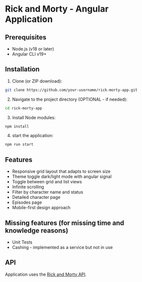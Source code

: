 # Rick and Morty - Angular Application

## Prerequisites
- Node.js (v18 or later)
- Angular CLI v19+

## Installation

1. Clone (or ZIP download):
```bash
git clone https://github.com/your-username/rick-morty-app.git
```

2. Navigate to the project directory (OPTIONAL  - if needed):
```bash
cd rick-morty-app
```

3. Install Node modules:
```bash
npm install
```

4. start the application:
```bash
npm run start
```

## Features

- Responsive grid layout that adapts to screen size
- Theme toggle dark/light mode with angular signal
- Toggle between grid and list views
- Infinite scrolling
- Filter by character name and status
- Detailed character page
- Episodes page
- Mobile-first design approach

## Missing features (for missing time and knowledge reasons) 

- Unit Tests
- Cashing - implemented as a service but not in use

## API

 Application uses the [Rick and Morty API](https://rickandmortyapi.com/).
